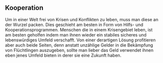 ## Kooperation

Um in einer Welt frei von Krisen und Konflikten zu leben, muss man diese an der Wurzel packen. Dies geschieht am besten in Form von Hilfs- und Kooperationsprogrammen. Menschen die in einem Krisengebiet leben, ist am besten geholfen indem man ihnen wieder ein stabiles sicheres und lebenswürdiges Umfeld verschafft. Von einer derartigen Lösung profitieren aber auch beide Seiten, denn anstatt unzählige Gelder in die Bekämpfung von Flüchtlingen auszugeben, sollte man lieber das Geld verwendet ihnen eben jenes Umfeld bieten in derer sie eine Zukunft haben.